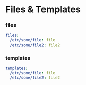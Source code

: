 # Files & Templates

### files

```yaml
files:
  /etc/some/file: file
  /etc/some/file2: file2
```


### templates
```yaml
templates:
  /etc/some/file: file
  /etc/some/file2: file2
```
